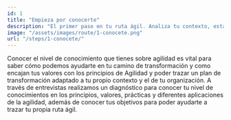 ```yaml
---
id: 1
title: "Empieza por conocerte"
description: "El primer paso en tu ruta ágil. Analiza tu contexto, establece objetivos, identifica el nivel de conocimiento en el que te encuentras y que quieres llegar."
image: "/assets/images/route/1-conocete.png"
url: "/steps/1-conocete/"
---
```


Conocer el nivel de conocimiento que tienes sobre agilidad es vital para saber cómo podemos ayudarte en tu camino de transformación y como encajan tus valores con los principios de Agilidad y poder trazar un plan de transformación adaptado a tu propio contexto y el de tu organización. A través de entrevistas realizamos un diagnóstico para conocer tu nivel de conocimientos en los principios, valores, prácticas y diferentes aplicaciones de la agilidad, además de conocer tus objetivos para poder ayudarte a trazar tu propia ruta ágil. 
